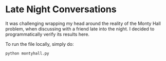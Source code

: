 # Late Night Conversations

It was challenging wrapping my head around the reality of the Monty Hall problem, when discussing with a friend late into the night. I decided to programmatically verify its results here.

To run the file locally, simply do:
```
python montyhall.py
```
